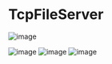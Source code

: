 # TcpFileServer
![image](https://github.com/user-attachments/assets/5db8f634-78e8-4a07-a2bb-013454421f56)

![image](https://github.com/user-attachments/assets/f85d29d5-1ba8-4648-a3d6-2b25a7cde264)
![image](https://github.com/user-attachments/assets/fdf6ab73-a0cf-479e-9d1c-efdb36327726)
![image](https://github.com/user-attachments/assets/bd33f200-16b3-4559-8602-60677f704da7)
